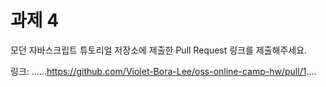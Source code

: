 # 과제 4

모던 자바스크립트 튜토리얼 저장소에 제출한 Pull Request 링크를 제출해주세요.

링크: ......https://github.com/Violet-Bora-Lee/oss-online-camp-hw/pull/1....

